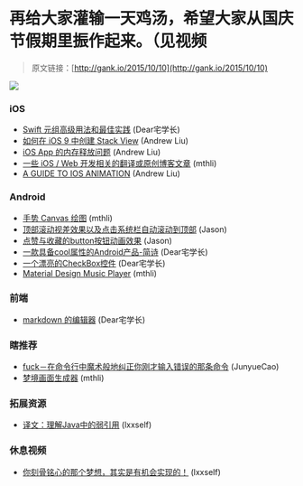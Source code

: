 # 再给大家灌输一天鸡汤，希望大家从国庆节假期里振作起来。（见视频

> 原文链接：[http://gank.io/2015/10/10](http://gank.io/2015/10/10)

![](http://ww4.sinaimg.cn/large/610dc034gw1ewvwd9zzrjj20hs0qon02.jpg)

### iOS

* [Swift 元组高级用法和最佳实践](http://swift.gg/2015/10/10/tuples) (Dear宅学长)
* [如何在 iOS 9 中创建 Stack View](http://swift.gg/2015/10/08/stack) (Andrew Liu)
* [iOS App 的内存释放问题](http://tips.producter.io/ios) (Andrew Liu)
* [一些 iOS / Web 开发相关的翻译或原创博客文章](https://github.com/nixzhu/dev) (mthli)
* [A GUIDE TO IOS ANIMATION](https://sellfy.com/p/4nUZ/) (Andrew Liu)

### Android

* [手势 Canvas 绘图](https://github.com/antwankakki/FabricView) (mthli)
* [顶部滚动视差效果以及点击系统栏自动滚动到顶部](https://github.com/kmshack/Android) (Jason)
* [点赞与收藏的button按钮动画效果](https://github.com/IvBaranov/MaterialFavoriteButton) (Jason)
* [一款具备cool属性的Android产品-简诗](https://github.com/wingjay/jianshi) (Dear宅学长)
* [一个漂亮的CheckBox控件](https://github.com/lguipeng/AnimCheckBox) (Dear宅学长)
* [Material Design Music Player](https://github.com/naman14/Timber) (mthli)

### 前端

* [markdown 的编辑器](https://github.com/houfeng/mditor) (Dear宅学长)

### 瞎推荐

* [fuck－在命令行中魔术般地纠正你刚才输入错误的那条命令](https://github.com/nvbn/thefuck) (JunyueCao)
* [梦境画面生成器](https://github.com/graphific/DeepDreamVideo) (mthli)

### 拓展资源

* [译文：理解Java中的弱引用](http://droidyue.com/blog/2014/10/12/understanding) (lxxself)

### 休息视频

* [你刻骨铭心的那个梦想，其实是有机会实现的！](http://m.miaopai.com/show/channel/R) (lxxself)

